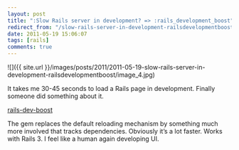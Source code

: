 ```yaml
---
layout: post
title: ":Slow Rails server in development? => :rails_development_boost"
redirect_from: "/slow-rails-server-in-development-railsdevelopmentboost/"
date: 2011-05-19 15:06:07
tags: [rails]
comments: true
---
```

![]({{ site.url }}/images/posts/2011/2011-05-19-slow-rails-server-in-development-railsdevelopmentboost/image_4.jpg)

It takes me 30-45 seconds to load a Rails page in development. Finally someone did something about it.

[rails-dev-boost](https://github.com/thedarkone/rails-dev-boost)

The gem replaces the default reloading mechanism by something much more involved that tracks dependencies. Obviously it’s a lot faster. Works with Rails 3. I feel like a human again developing UI.
